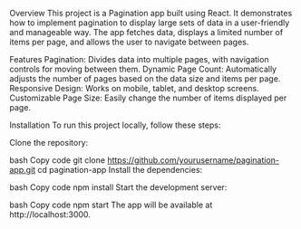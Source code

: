 Overview
This project is a Pagination app built using React. It demonstrates how to implement pagination to display large sets of data in a user-friendly and manageable way. The app fetches data, displays a limited number of items per page, and allows the user to navigate between pages.

Features
Pagination: Divides data into multiple pages, with navigation controls for moving between them.
Dynamic Page Count: Automatically adjusts the number of pages based on the data size and items per page.
Responsive Design: Works on mobile, tablet, and desktop screens.
Customizable Page Size: Easily change the number of items displayed per page.

Installation
To run this project locally, follow these steps:

Clone the repository:

bash
Copy code
git clone https://github.com/yourusername/pagination-app.git
cd pagination-app
Install the dependencies:

bash
Copy code
npm install
Start the development server:

bash
Copy code
npm start
The app will be available at http://localhost:3000.


